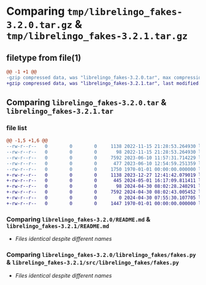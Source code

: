 # Comparing `tmp/librelingo_fakes-3.2.0.tar.gz` & `tmp/librelingo_fakes-3.2.1.tar.gz`

## filetype from file(1)

```diff
@@ -1 +1 @@
-gzip compressed data, was "librelingo_fakes-3.2.0.tar", max compression
+gzip compressed data, was "librelingo_fakes-3.2.1.tar", last modified: Wed May  1 16:17:09 2024, max compression
```

## Comparing `librelingo_fakes-3.2.0.tar` & `librelingo_fakes-3.2.1.tar`

### file list

```diff
@@ -1,5 +1,6 @@
--rw-r--r--   0        0        0     1138 2022-11-15 21:28:53.264930 librelingo_fakes-3.2.0/README.md
--rw-r--r--   0        0        0       98 2022-11-15 21:28:53.264930 librelingo_fakes-3.2.0/librelingo_fakes/__init__.py
--rw-r--r--   0        0        0     7592 2023-06-10 11:57:31.714229 librelingo_fakes-3.2.0/librelingo_fakes/fakes.py
--rw-r--r--   0        0        0      477 2023-06-10 12:54:59.251359 librelingo_fakes-3.2.0/pyproject.toml
--rw-r--r--   0        0        0     1750 1970-01-01 00:00:00.000000 librelingo_fakes-3.2.0/PKG-INFO
+-rw-r--r--   0        0        0     1138 2023-12-27 12:41:42.079019 librelingo_fakes-3.2.1/README.md
+-rw-r--r--   0        0        0      445 2024-05-01 16:17:09.811411 librelingo_fakes-3.2.1/pyproject.toml
+-rw-r--r--   0        0        0       98 2024-04-30 08:02:28.240291 librelingo_fakes-3.2.1/src/librelingo_fakes/__init__.py
+-rw-r--r--   0        0        0     7592 2024-04-30 08:02:43.005452 librelingo_fakes-3.2.1/src/librelingo_fakes/fakes.py
+-rw-r--r--   0        0        0        0 2024-04-30 07:55:30.107705 librelingo_fakes-3.2.1/tests/__init__.py
+-rw-r--r--   0        0        0     1447 1970-01-01 00:00:00.000000 librelingo_fakes-3.2.1/PKG-INFO
```

### Comparing `librelingo_fakes-3.2.0/README.md` & `librelingo_fakes-3.2.1/README.md`

 * *Files identical despite different names*

### Comparing `librelingo_fakes-3.2.0/librelingo_fakes/fakes.py` & `librelingo_fakes-3.2.1/src/librelingo_fakes/fakes.py`

 * *Files identical despite different names*

